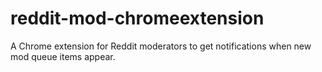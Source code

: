 # reddit-mod-chromeextension
A Chrome extension for Reddit moderators to get notifications when new mod queue items appear.
